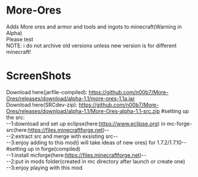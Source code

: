 # More-Ores                                                                                                             
Adds More ores and armor and tools and ingots to minecraft(Warning in Alpha)                                            
Please test    
NOTE: i do not archive old versions unless new version is for different minecraft!                                      
# ScreenShots                                                                                                           
Download here(jarfile-compiled): https://github.com/n00b7/More-Ores/releases/download/alpha-1.1/more-ores-1.1a.jar           
Download here(SRCdev-zip): https://github.com/n00b7/More-Ores/releases/download/alpha-1.1/More-Ores-alpha-1.1-src.zip
#setting up the src:                                                                                                    
--1:download and set up eclipse(here:https://www.eclipse.org) in                                                        mc-forge-src(here:https://files.minecraftforge.net)--                                                                   
--2:extract src and merge with exsisting src--                                                                          
--3:enjoy adding to this mod(i will take ideas of new ores) for 1.7.2/1.7.10--                                          
#setting up in forge(compiled)                                                                                          
--1:install mcforge(here:https://files.minecraftforge.net)--                                                            
--2:put in mods folder(created in mc directory after launch or create one)                                              
--3:enjoy playing with this mod

